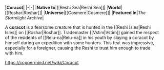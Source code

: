 |**Coracot**|
|-|-|
|**Native to**|[[Reshi Sea\|Reshi Sea]]|
|**World**|[[Roshar\|Roshar]]|
|**Universe**|[[Cosmere\|Cosmere]]|
|**Featured In**|*The Stormlight Archive*|

A **coracot** is a fearsome creature that is hunted in the [[Reshi Isles\|Reshi Isles]] on [[Roshar\|Roshar]].
Trademaster [[Vstim\|Vstim]] gained the respect of the residents of [[Relu-na\|Relu-na]] in his youth by slaying a coracot by himself during an expedition with some hunters. This feat was impressive, especially for a foreigner, causing the Reshi to trust him enough to trade with him.



https://coppermind.net/wiki/Coracot